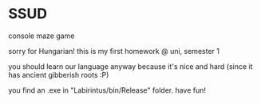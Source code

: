 SSUD
====

console maze game

sorry for Hungarian! this is my first homework @ uni, semester 1

you should learn our language anyway because it's nice and hard
(since it has ancient gibberish roots :P)

you find an .exe in "Labirintus/bin/Release" folder. have fun!
